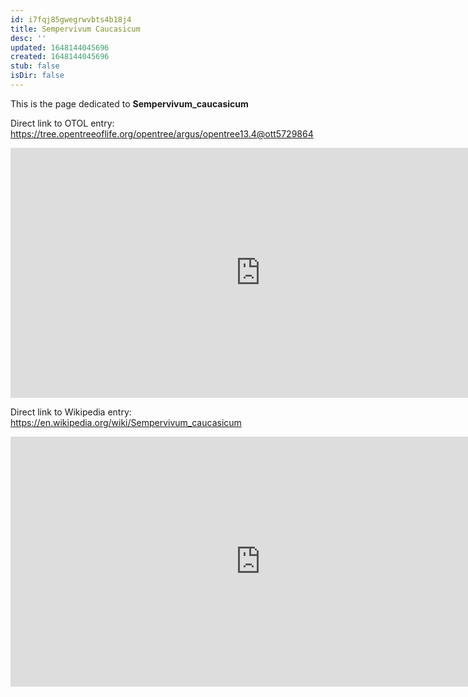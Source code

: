 ```yaml
---
id: i7fqj85gwegrwvbts4b18j4
title: Sempervivum Caucasicum
desc: ''
updated: 1648144045696
created: 1648144045696
stub: false
isDir: false
---
```

This is the page dedicated to **Sempervivum_caucasicum**


Direct link to OTOL entry: https://tree.opentreeoflife.org/opentree/argus/opentree13.4@ott5729864



<html>
    <body>
    <iframe src="https://tree.opentreeoflife.org/opentree/argus/opentree13.4@ott5729864"
    width="800" height="400" frameborder="0" allowfullscreen> </iframe>
    </body>
</html>
    


Direct link to Wikipedia entry: https://en.wikipedia.org/wiki/Sempervivum_caucasicum



<html>
    <body>
    <iframe src="https://en.wikipedia.org/wiki/Sempervivum_caucasicum"
    width="800" height="400" frameborder="0" allowfullscreen> </iframe>
    </body>
</html>
    
